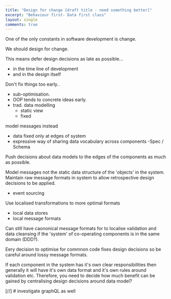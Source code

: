 ```yaml
---
title: "Design for change [draft title - need something better]"
excerpt: "Behaviour first- Data first class"
layout: single
comments: true
---
```


One of the only constants in software development is change.

We should design for change.

This means defer design decisions as late as possible...
  * in the time line of development
  * and in the design itself

Don't fix things too early..
  * sub-optimisation.
  * OOP tends to concrete ideas early.
  * trad. data modelling
    * static view
    * fixed

model messages instead
  * data fixed only at edges of system
  * expressive way of sharing data vocabulary across components -Spec
    / Schema

Push decisions about data models to the edges of the components as
much as possible.

Model messages not the static data structure of the 'objects' in the
system.
Maintain raw message formats in system to allow retrospective design
decisions to be applied.
  * event sourcing

Use localised transformations to more optimal formats
  * local data stores
  * local message formats

Can still have caononical message formats for to localise validation
and data cleansing if the 'system' of co-operating components is in
the same domain (DDD?).

Eery decision to optimise for commnon code fixes design decisions so
be careful around lossy message formats.

If each component in the system has it's own clear responsibilities
then generally it will have it's own data format and it's own rules
around validation etc. Therefore, you need to decide how much benefit
can be gained by centralising design decisions around data model?

[//] # investigate graphQL as well
